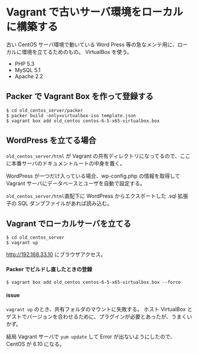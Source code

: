 # Vagrant で古いサーバ環境をローカルに構築する
古い CentOS サーバ環境で動いている Word Press 等の急なメンテ用に、ローカルに環境を立てるためのもの。
VirtualBox を使う。
* PHP 5.3
* MySQL 5.1
* Apache 2.2

## Packer で Vagrant Box を作って登録する
```
$ cd old_centos_server/packer
$ packer build -only=virtualbox-iso template.json
$ vagrant box add old_centos centos-6-5-x65-virtualbox.box
```
## WordPress を立てる場合
`old_centos_server/html` が Vagrant の共有ディレクトリになってるので、ここに本番サーバのドキュメントルートの中身を置く。

WordPress が一つだけ入っている場合、wp-config.php の情報を取得して Vagrant サーバにデータベースとユーザを自動で設定する。

`old_centos_server/html`直配下に WordPress からエクスポートした .sql 拡張子の SQL ダンプファイルがあれば読み込む。


## Vagrant でローカルサーバを立てる
```
$ cd old_centos_server
$ vagrant up
```
http://192.168.33.10 にブラウザアクセス。


#### Packer でビルドし直したときの登録
```
$ vagrant box add old_centos centos-6-5-x65-virtualbox.box --force
```

#### issue
`vagrant up` のとき、共有フォルダのマウントに失敗する。
ホスト VirtualBox とゲストでバージョンを合わせるために、プラグインが必要とあったが、うまくいかず。


結局 Vagrant サーバで `yum update` して Error が出ないようにしたので、CentOS が 6.10 になる。
